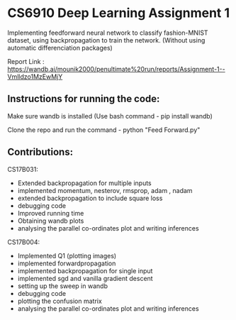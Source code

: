 CS6910 Deep Learning Assignment 1<a name="TOP"></a>
===================
Implementing feedforward neural network to classify fashion-MNIST dataset, using backpropagation to train the network. (Without using automatic differenciation packages) 

Report Link : https://wandb.ai/mounik2000/penultimate%20run/reports/Assignment-1--Vmlldzo1MzEwMjY

## Instructions for running the code: ##

Make sure wandb is installed (Use bash command - pip install wandb)

Clone the repo and run the command - python "Feed Forward.py"

## Contributions: ##

CS17B031: 
- Extended backpropagation for multiple inputs
- implemented momentum, nesterov, rmsprop, adam , nadam
- extended backpropagation to include square loss
- debugging code
- Improved running time 
- Obtaining wandb plots
- analysing the parallel co-ordinates plot and writing inferences



CS17B004:
 - Implemented Q1 (plotting images)
 - implemented forwardpropagation
 - implemented backpropagation for single input
 - implemented sgd and vanilla gradient descent
 - setting up the sweep in wandb
 - debugging code
 - plotting the confusion matrix
 - analysing the parallel co-ordinates plot and writing inferences


